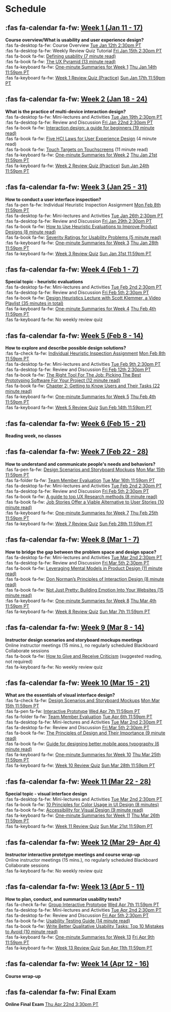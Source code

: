 # Schedule

## :fas fa-calendar fa-fw: [Week 1 (Jan 11 - 17)](https://canvas.sfu.ca/courses/62884/modules/items/2050631)
**Course overview/What is usability and user experience design?**  
:fas fa-desktop fa-fw: Course Overview <span class='badge'> [Tue Jan 12th 2:30pm PT](https://www.timeanddate.com/worldclock/fixedtime.html?msg=CMPT-363+Course+Overview&iso=20210112T1430&p1=256&ah=1&am=50)</span>  
:fas fa-desktop fa-fw: Weekly Review Quiz Tutorial <span class='badge'> [Fri Jan 15th 2:30pm PT](https://www.timeanddate.com/worldclock/fixedtime.html?msg=CMPT-363+Review+and+Discussion&iso=20210115T1430&p1=256&am=50)</span>  
:fas fa-book fa-fw: [Defining usability (7 minute read)](https://blog.prototypr.io/defining-usability-e7bf42e8abd0)  
:fas fa-book fa-fw: [The UX Pyramid (13 minute read)](https://uxdesign.cc/the-ux-pyramid-1e74ea61d95)  
:fas fa-keyboard fa-fw: [One-minute Summaries for Week 1](https://canvas.sfu.ca/courses/61465/assignments) <span class='badge'> [Thu Jan 14th 11:59pm PT](https://www.timeanddate.com/worldclock/fixedtime.html?msg=CMPT-363+One-minute+Summaries+for+Week+1+Due+Date&iso=20210114T235900&p1=256)</span>  
:fas fa-keyboard fa-fw: [Week 1 Review Quiz (Practice)](https://canvas.sfu.ca/courses/62884/assignments/642591) <span class='badge'> [Sun Jan 17th 11:59pm PT](https://www.timeanddate.com/worldclock/fixedtime.html?msg=CMPT-363+Week+1+Review+Quiz+%28Practice%29+Due+Date&iso=20210117T235900)</span>  

## :fas fa-calendar fa-fw: [Week 2 (Jan 18 - 24)](https://canvas.sfu.ca/courses/62884/modules/items/2050632)
**What is the practice of multi-device interaction design?**  
:fas fa-desktop fa-fw: Mini-lectures and Activities <span class='badge'> [Tue Jan 19th 2:30pm PT](https://www.timeanddate.com/worldclock/fixedtime.html?msg=CMPT-363+Mini-lectures+and+Activities&iso=20210119T1430&p1=256&ah=1&am=50)</span>  
:fas fa-desktop fa-fw: Review and Discussion <span class='badge'> [Fri Jan 22nd 2:30pm PT](https://www.timeanddate.com/worldclock/fixedtime.html?msg=CMPT-363+Review+and+Discussion&iso=20210122T1430&p1=256&am=50)</span>  
:fas fa-book fa-fw: [Interaction design: a guide for beginners (19 minute read)](https://uxplanet.org/interaction-design-a-guide-for-beginners-32ff2364b53f)  
:fas fa-book fa-fw: [Five HCI Laws for User Experience Design](https://measuringu.com/hci-laws/) (4 minute read)  
:fas fa-book fa-fw: [Touch Targets on Touchscreens](https://www.nngroup.com/articles/touch-target-size/) (11 minute read)  
:fas fa-keyboard fa-fw: [One-minute Summaries for Week 2](https://canvas.sfu.ca/courses/61465/assignments) <span class='badge'> [Thu Jan 21st 11:59pm PT](https://www.timeanddate.com/worldclock/fixedtime.html?msg=One-minute+Summaries+for+Week+2+Due+Date&iso=20210121T235900&p1=256)</span>  
:fas fa-keyboard fa-fw: [Week 2 Review Quiz (Practice)](https://canvas.sfu.ca/courses/62884/assignments/642592) <span class='badge'> [Sun Jan 24th 11:59pm PT](https://www.timeanddate.com/worldclock/fixedtime.html?msg=CMPT-363+Week+2+Review+Quiz+%28Practice%29+Due+Date&iso=20210124T235900)</span>  

## :fas fa-calendar fa-fw: [Week 3 (Jan 25 - 31)](https://canvas.sfu.ca/courses/62884/modules/items/2050633)
**How to conduct a user interface inspection?**  
:fas fa-pen fa-fw: Individual Heuristic Inspection Assignment <span class='badge'> [Mon Feb 8th 11:59pm PT](https://www.timeanddate.com/worldclock/fixedtime.html?msg=CMPT-363+Individual+Heuristic+Inspection+Due+Date&iso=20210208T2359&p1=256)</span>  
:fas fa-desktop fa-fw: Mini-lectures and Activities <span class='badge'> [Tue Jan 26th 2:30pm PT](https://www.timeanddate.com/worldclock/fixedtime.html?msg=CMPT-363+Mini-lectures+and+Activities&iso=20210126T1430&p1=256&ah=1&am=50)</span>  
:fas fa-desktop fa-fw: Review and Discussion <span class='badge'> [Fri Jan 29th 2:30pm PT](https://www.timeanddate.com/worldclock/fixedtime.html?msg=CMPT-363+Review+and+Discussion&iso=20210129T1430&p1=256&am=50)</span>  
:fas fa-book fa-fw: [How to Use Heuristic Evaluations to Improve Product Designs (8 minute read)](https://xd.adobe.com/ideas/process/user-testing/how-to-heuristic-evaluation-analysis-ux-design/)  
:fas fa-book fa-fw: [Severity Ratings for Usability Problems (5 minute read)](https://www.nngroup.com/articles/how-to-rate-the-severity-of-usability-problems/)   
:fas fa-keyboard fa-fw: [One-minute Summaries for Week 3](https://canvas.sfu.ca/courses/61465/assignments) <span class='badge'> [Thu Jan 28th 11:59pm PT](https://www.timeanddate.com/worldclock/fixedtime.html?msg=One-minute+Summaries+for+Week+3+Due+Date&iso=20210128T235900&p1=256)</span>  
:fas fa-keyboard fa-fw: [Week 3 Review Quiz](https://canvas.sfu.ca/courses/62884/assignments/642596) <span class='badge'> [Sun Jan 31st 11:59pm PT](https://www.timeanddate.com/worldclock/fixedtime.html?msg=CMPT-363+Week+3+Review+Quiz+Due+Date&iso=20210131T235900)</span>  

## :fas fa-calendar fa-fw: [Week 4 (Feb 1 - 7)](https://canvas.sfu.ca/courses/62884/modules/items/2050634)
**Special topic - heuristic evaluations**  
:fas fa-desktop fa-fw: Mini-lectures and Activities <span class='badge'> [Tue Feb 2nd 2:30pm PT](https://www.timeanddate.com/worldclock/fixedtime.html?msg=CMPT-363+Review+and+Discussion&iso=20210202T1430&p1=256&ah=1&am=50)</span>  
:fas fa-desktop fa-fw: Review and Discussion <span class='badge'> [Fri Feb 5th 2:30pm PT](https://www.timeanddate.com/worldclock/fixedtime.html?msg=CMPT-363+Review+and+Discussion&iso=20210205T1430&p1=256&am=50)</span>  
:fas fa-book fa-fw: [Design Heuristics Lecture with Scott Klemmer, a Video Playlist (35 minutes in total)](https://www.youtube.com/playlist?list=PLVtu1bDQijari7LfHOoSTdcpbWIkwZWIA)  
:fas fa-keyboard fa-fw: [One-minute Summaries for Week 4](https://canvas.sfu.ca/courses/61465/assignments) <span class='badge'> [Thu Feb 4th 11:59pm PT](https://www.timeanddate.com/worldclock/fixedtime.html?msg=One-minute+Summaries+for+Week+6+Due+Date&iso=20210204T235900&p1=256)</span>  
:fas fa-keyboard fa-fw: No weekly review quiz  

## :fas fa-calendar fa-fw: [Week 5 (Feb 8 - 14)](https://canvas.sfu.ca/courses/62884/modules/items/2050635)
**How to explore and describe possible design solutions?**    
:fas fa-check fa-fw: [Individual Heuristic Inspection Assignment](https://canvas.sfu.ca/courses/59869/assignments/583039) <span class='badge'> [Mon Feb 8th 11:59pm PT](https://www.timeanddate.com/worldclock/fixedtime.html?msg=CMPT-363+Individual+Heuristic+Inspection+Due+Date&iso=20210208T2359&p1=256)</span>    
:fas fa-desktop fa-fw: Mini-lectures and Activities <span class='badge'> [Tue Feb 9th 2:30pm PT](https://www.timeanddate.com/worldclock/fixedtime.html?msg=CMPT-363+Review+and+Discussion&iso=20210209T1430&p1=256&ah=1&am=50)</span>  
:fas fa-desktop fa-fw: Review and Discussion <span class='badge'> [Fri Feb 12th 2:30pm PT](https://www.timeanddate.com/worldclock/fixedtime.html?msg=CMPT-363+Review+and+Discussion&iso=20210212T1430&p1=256&am=50)</span>  
:fas fa-book fa-fw: [The Right Tool For The Job: Picking The Best Prototyping Software For Your Project (12 minute read)](https://uxdesign.cc/the-right-tool-for-the-job-picking-the-best-prototyping-software-for-your-project-6ddd5145d860)  
:fas fa-book fa-fw: [Chapter 2: Getting to Know Users and Their Tasks (22 minute read)](https://courses.cs.washington.edu/courses/cse440/08au/readings_files/lewis-reiman/chap-2.v-1.html)  
:fas fa-keyboard fa-fw: [One-minute Summaries for Week 5](https://canvas.sfu.ca/courses/61465/assignments) <span class='badge'> [Thu Feb 4th 11:59pm PT](https://www.timeanddate.com/worldclock/fixedtime.html?msg=One-minute+Summaries+for+Week+5+Due+Date&iso=20210211T235900&p1=256)</span>    
:fas fa-keyboard fa-fw: [Week 5 Review Quiz](https://canvas.sfu.ca/courses/62884/assignments/642597) <span class='badge'> [Sun Feb 14th 11:59pm PT](https://www.timeanddate.com/worldclock/fixedtime.html?msg=CMPT-363+Week+5+Review+Quiz+Due+Date&iso=20210214T235900)</span>  

## :fas fa-calendar fa-fw: [Week 6 (Feb 15 - 21)](https://canvas.sfu.ca/courses/62884/modules/items/2050636)
**Reading week, no classes**  

## :fas fa-calendar fa-fw: [Week 7 (Feb 22 - 28)](https://canvas.sfu.ca/courses/62884/modules/items/2050637)
**How to understand and communicate people's needs and behaviors?**  
:fas fa-pen fa-fw: [Design Scenarios and Storyboard Mockups](https://canvas.sfu.ca/courses/59869/assignments/583038) <span class='badge'> [Mon Mar 15th 11:59pm PT](https://www.timeanddate.com/worldclock/fixedtime.html?msg=CMPT-363+Group+Storyboards+Mockups+Due+Date&iso=20210315T2359&p1=256)</span>  
:fas fa-folder fa-fw: [Team Member Evaluation](https://www.surveymonkey.ca/r/WFTBBDX) <span class='badge'> [Tue Mar 16th 11:59pm PT](https://www.timeanddate.com/worldclock/fixedtime.html?msg=CMPT-363+Team+Member+Evaluation+Due+Date&iso=20210316T235900&p1=256)</span>  
:fas fa-desktop fa-fw: Mini-lectures and Activities <span class='badge'> [Tue Feb 2nd 2:30pm PT](https://www.timeanddate.com/worldclock/fixedtime.html?msg=CMPT-363+Review+and+Discussion&iso=20210223T1430&p1=256&ah=1&am=50)</span>  
:fas fa-desktop fa-fw: Review and Discussion <span class='badge'> [Fri Feb 5th 2:30pm PT](https://www.timeanddate.com/worldclock/fixedtime.html?msg=CMPT-363+Review+and+Discussion&iso=20210226T1430&p1=256&am=50)</span>  
:fas fa-book fa-fw: [A guide to top UX Research methods (8 minute read)](https://uxdesign.cc/a-guide-to-top-ux-research-methods-1adef6d46efe)  
:fas fa-book fa-fw: [Job Stories Offer a Viable Alternative to User Stories (10 minute read)](https://www.mountaingoatsoftware.com/blog/job-stories-offer-a-viable-alternative-to-user-stories)  
:fas fa-keyboard fa-fw: [One-minute Summaries for Week 7](https://canvas.sfu.ca/courses/61465/assignments) <span class='badge'> [Thu Feb 25th 11:59pm PT](https://www.timeanddate.com/worldclock/fixedtime.html?msg=One-minute+Summaries+for+Week+7+Due+Date&iso=20210225T235900&p1=256)</span>  
:fas fa-keyboard fa-fw: [Week 7 Review Quiz](https://canvas.sfu.ca/courses/62884/assignments/642598) <span class='badge'> [Sun Feb 28th 11:59pm PT](https://www.timeanddate.com/worldclock/fixedtime.html?msg=CMPT-363+Week+7+Review+Quiz+Due+Date&iso=20210228T235900) </span>

## :fas fa-calendar fa-fw: [Week 8 (Mar 1 - 7)](https://canvas.sfu.ca/courses/62884/modules/items/2050638)
**How to bridge the gap between the problem space and design space?**  
:fas fa-desktop fa-fw: Mini-lectures and Activities <span class='badge'> [Tue Mar 2nd 2:30pm PT](https://www.timeanddate.com/worldclock/fixedtime.html?msg=CMPT-363+Review+and+Discussion&iso=20210302T1430&p1=256&ah=1&am=50)</span>  
:fas fa-desktop fa-fw: Review and Discussion <span class='badge'> [Fri Mar 5th 2:30pm PT](https://www.timeanddate.com/worldclock/fixedtime.html?msg=CMPT-363+Review+and+Discussion&iso=20210305T1430&p1=256&am=50)</span>  
:fas fa-book fa-fw: [Leveraging Mental Models in Product Design (11 minute read)](https://medium.com/swlh/leveraging-mental-models-in-ux-design-21ba8fbce22d)  
:fas fa-book fa-fw: [Don Norman’s Principles of Interaction Design (8 minute read)](https://medium.com/@sachinrekhi/don-normans-principles-of-interaction-design-51025a2c0f33)  
:fas fa-book fa-fw: [Not Just Pretty: Building Emotion Into Your Websites (15 minute read)](https://www.smashingmagazine.com/2012/04/building-emotion-into-your-websites/)  
:fas fa-keyboard fa-fw: [One-minute Summaries for Week 8](https://canvas.sfu.ca/courses/61465/assignments) <span class='badge'>[Thu Mar 4th 11:59pm PT](https://www.timeanddate.com/worldclock/fixedtime.html?msg=One-minute+Summaries+for+Week+8+Due+Date&iso=20210304T235900&p1=256)</span>  
:fas fa-keyboard fa-fw: [Week 8 Review Quiz](https://canvas.sfu.ca/courses/62884/assignments/642599) <span class='badge'>[Sun Mar 7th 11:59pm PT](https://www.timeanddate.com/worldclock/fixedtime.html?msg=CMPT-363+Week+8+Review+Quiz+Due+Date&iso=20210307T235900)</span>

## :fas fa-calendar fa-fw: [Week 9 (Mar 8 - 14)](https://canvas.sfu.ca/courses/62884/modules/items/2050639)
**Instructor design scenarios and storyboard mockups meetings**  
Online instructor meetings (15 mins.), no regularly scheduled Blackboard Collaborate sessions  
:fas fa-book fa-fw: [How to Give and Receive Criticism](http://scottberkun.com/essays/35-how-to-give-and-receive-criticism/) (suggested reading, not required)  
:fas fa-keyboard fa-fw: No weekly review quiz  

## :fas fa-calendar fa-fw: [Week 10 (Mar 15 - 21)](https://canvas.sfu.ca/courses/62884/modules/items/2050640)
**What are the essentials of visual interface design?**  
:fas fa-check fa-fw: [Design Scenarios and Storyboard Mockups](https://canvas.sfu.ca/courses/59869/assignments/583038) <span class='badge'> [Mon Mar 15th 11:59pm PT](https://www.timeanddate.com/worldclock/fixedtime.html?msg=CMPT-363+Group+Storyboards+Mockups+Due+Date&iso=20210315T2359&p1=256)</span>  
:fas fa-pen fa-fw: [Interactive Prototype](https://canvas.sfu.ca/courses/59869/assignments/583040) <span class='badge'> [Wed Apr 7th 11:59pm PT](https://www.timeanddate.com/worldclock/fixedtime.html?msg=CMPT-363+Group+Interactive+Prototype+Due+Date&iso=20210406T2359&p1=256)</span>  
:fas fa-folder fa-fw: [Team Member Evaluation](https://www.surveymonkey.ca/r/R3P2WNP) <span class='badge'> [Tue Apr 6th 11:59pm PT](https://www.timeanddate.com/worldclock/fixedtime.html?msg=CMPT-363+Team+Member+Evaluation+Due+Date&iso=20210407T235900&p1=256)</span>  
:fas fa-desktop fa-fw: Mini-lectures and Activities <span class='badge'> [Tue Mar 2nd 2:30pm PT](https://www.timeanddate.com/worldclock/fixedtime.html?msg=CMPT-363+Review+and+Discussion&iso=20210316T1430&p1=256&ah=1&am=50)</span>  
:fas fa-desktop fa-fw: Review and Discussion <span class='badge'> [Fri Mar 5th 2:30pm PT](https://www.timeanddate.com/worldclock/fixedtime.html?msg=CMPT-363+Review+and+Discussion&iso=20210319T1430&p1=256&am=50)</span>  
:fas fa-book fa-fw: [The Principles of Design and Their Importance (9 minute read)](https://www.toptal.com/designers/ui/principles-of-design)  
:fas fa-book fa-fw: [Guide for designing better mobile apps typography (6 minute read)](https://uxdesign.cc/guide-for-designing-better-mobile-apps-typography-5796495ef86f)  
:fas fa-keyboard fa-fw: [One-minute Summaries for Week 10](https://canvas.sfu.ca/courses/61465/assignments) <span class='badge'> [Thu Mar 25th 11:59pm PT](https://www.timeanddate.com/worldclock/fixedtime.html?msg=One-minute+Summaries+for+Week+10+Due+Date&iso=20210318T235900&p1=256)</span>  
:fas fa-keyboard fa-fw: [Week 10 Review Quiz](https://canvas.sfu.ca/courses/62884/assignments/642593) <span class='badge'> [Sun Mar 28th 11:59pm PT](https://www.timeanddate.com/worldclock/fixedtime.html?msg=CMPT-363+Week+10+Review+Quiz+Due+Date&iso=20210321T235900)</span>

## :fas fa-calendar fa-fw: [Week 11 (Mar 22 - 28)](https://canvas.sfu.ca/courses/62884/modules/items/2050641)
**Special topic - visual interface design**  
:fas fa-desktop fa-fw: Mini-lectures and Activities <span class='badge'> [Tue Mar 2nd 2:30pm PT](https://www.timeanddate.com/worldclock/fixedtime.html?msg=CMPT-363+Review+and+Discussion&iso=20210323T1430&p1=256&ah=1&am=50)</span>  
:fas fa-book fa-fw: [10 Principles for Color Usage in UI Design (8 minutes)](https://uxdesign.cc/10-principles-for-color-usage-in-ui-design-65174b213004)  
:fas fa-book fa-fw: [Accessibility for Visual Design (9 minute read)](https://www.uxbooth.com/articles/accessibility-visual-design)  
:fas fa-keyboard fa-fw: [One-minute Summaries for Week 11](https://canvas.sfu.ca/courses/61465/assignments) <span class='badge'> [Thu Mar 26th 11:59pm PT](https://www.timeanddate.com/worldclock/fixedtime.html?msg=One-minute+Summaries+for+Week+12+Due+Date&iso=20210325T235900&p1=256)</span>  
:fas fa-keyboard fa-fw: [Week 11 Review Quiz](https://canvas.sfu.ca/courses/62884/assignments/642594) <span class='badge'>[Sun Mar 21st 11:59pm PT](https://www.timeanddate.com/worldclock/fixedtime.html?msg=CMPT-363+Week+11+Review+Quiz+Due+Date&iso=20210328T235900)</span>

## :fas fa-calendar fa-fw: [Week 12 (Mar 29- Apr 4)](https://canvas.sfu.ca/courses/62884/modules/items/2050642)
**Instructor interactive prototype meetings and course wrap-up**  
Online instructor meetings (15 mins.), no regularly scheduled Blackboard Collaborate sessions  
:fas fa-keyboard fa-fw: No weekly review quiz  

## :fas fa-calendar fa-fw: [Week 13 (Apr 5 - 11)](https://canvas.sfu.ca/courses/62884/modules/items/2050643)
**How to plan, conduct, and summarize usability tests?**  
:fas fa-check fa-fw: [Group Interactive Prototype](https://canvas.sfu.ca/courses/59869/assignments/583040) <span class='badge'> [Wed Apr 7th 11:59pm PT](https://www.timeanddate.com/worldclock/fixedtime.html?msg=CMPT-363+Group+Interactive+Prototype+Due+Date&iso=20210406T2359&p1=256) </span>  
:fas fa-desktop fa-fw: Mini-lectures and Activities <span class='badge'> [Tue Apr 2nd 2:30pm PT](https://www.timeanddate.com/worldclock/fixedtime.html?msg=CMPT-363+Review+and+Discussion&iso=20210406T1430&p1=256&am=50)</span>  
:fas fa-desktop fa-fw: Review and Discussion <span class='badge'> [Fri Apr 5th 2:30pm PT](https://www.timeanddate.com/worldclock/fixedtime.html?msg=CMPT-363+Review+and+Discussion&iso=20210409T1430&p1=256&am=50)</span>  
:fas fa-book fa-fw: [Usability Testing Guide (14 minute read)](https://boxesandarrows.com/usability-testing-guide/)  
:fas fa-book fa-fw: [Write Better Qualitative Usability Tasks: Top 10 Mistakes to Avoid (10 minute read)](https://www.nngroup.com/articles/better-usability-tasks/)  
:fas fa-keyboard fa-fw: [One-minute Summaries for Week 13](https://canvas.sfu.ca/courses/61465/assignments) <span class='badge'> [Fri Apr 9th 11:59pm PT](https://www.timeanddate.com/worldclock/fixedtime.html?msg=One-minute+Summaries+for+Week+13+Due+Date&iso=20210408T235900&p1=256)</span>  
:fas fa-keyboard fa-fw: [Week 13 Review Quiz](https://canvas.sfu.ca/courses/62884/assignments/642595) <span class='badge'> [Sun Apr 11th 11:59pm PT](https://www.timeanddate.com/worldclock/fixedtime.html?msg=CMPT-363+Week+13+Review+Quiz+Due+Date&iso=20210411T235900)</span>  

## :fas fa-calendar fa-fw: [Week 14 (Apr 12 - 16)](https://canvas.sfu.ca/courses/62884/modules/items/2050644)
**Course wrap-up**  

## :fas fa-calendar fa-fw: Final Exam
**Online Final Exam** <span class='badge'> [Thu Apr 22nd 3:30pm PT](https://www.timeanddate.com/worldclock/fixedtime.html?msg=CMPT-363+Final+Exam+Date&iso=20210422T153000&p1=256)</span>  
